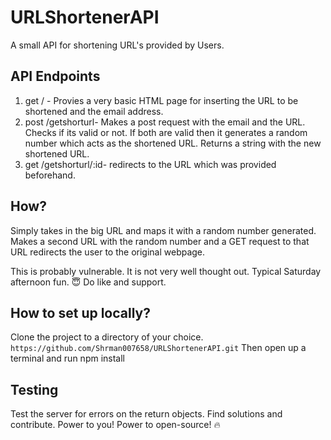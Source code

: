 # URLShortenerAPI
A small API for shortening URL's provided by Users.

## API Endpoints

1. get / - Provies a very basic HTML page for inserting the URL to be shortened and the email address. 
2. post /getshorturl- Makes a post request with the email and the URL. Checks if its valid or not. If both are valid then it generates a random number which acts as the shortened URL. 
Returns a string with the new shortened URL. 
3. get /getshorturl/:id- redirects to the URL which was provided beforehand. 

## How?
Simply takes in the big URL and maps it with a random number generated. Makes a second URL with the random number and a GET request to that URL redirects the user to the original webpage. 

This is probably vulnerable. It is not very well thought out. 
Typical Saturday afternoon fun. 😇 
Do like and support. 

## How to set up locally?
Clone the project to a directory of your choice. 
```https://github.com/Shrman007658/URLShortenerAPI.git```
Then open up a terminal and run npm install

## Testing
Test  the server for errors on the return objects. Find solutions and contribute. Power to you! Power to open-source! 
🔥 


